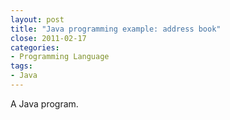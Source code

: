 ```yaml
---
layout: post
title: "Java programming example: address book"
close: 2011-02-17
categories: 
- Programming Language
tags: 
- Java
---
```


A Java program.
 